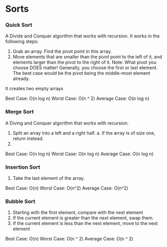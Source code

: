 # Sorts

### Quick Sort

A Divide and Conquer algorithm that works with recursion. It works in the following steps:

1. Grab an array. Find the pivot point in this array.
2. Move elements that are smaller than the pivot point to the left of it, and elements larger than the pivot to the right of it.
Note: What pivot you choose DOES matter! Generally, you choose the first or last element.
The best case would be the pivot being the middle-most element already.


It creates two empty arrays

Best Case: O(n log n)
Worst Case: O(n ^ 2)
Average Case: O(n log n)

### Merge Sort

A Diving and Conquer algorithm that works with recursion.

1. Split an array into a left and a right half.
   a. If the array is of size one, return instead.
2. 

Best Case: O(n log n)
Worst Case: O(n log n)
Average Case: O(n log n)

### Insertion Sort

1. Take the last element of the array.

Best Case: O(n)
Worst Case: O(n^2)
Average Case: O(n^2)

### Bubble Sort

1. Starting with the first element, compare with the next element
2. If the current element is greater than the next element, swap them.
3. If the current element is less than the next element, move to the next element

Best Case: O(n)
Worst Case: O(n ^ 2)
Average Case: O(n ^ 2)